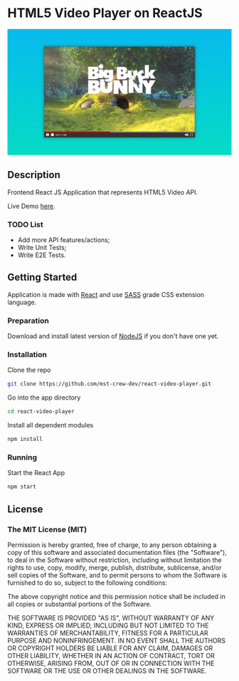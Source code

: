 # HTML5 Video Player on ReactJS
![Video Player](_mockup/player.jpg "")

## Description
Frontend React JS Application that represents HTML5 Video API.

Live Demo [here](https://mst-crew-dev.github.io/react-video-player-build/).

### TODO List
* Add more API features/actions;
* Write Unit Tests;
* Write E2E Tests.

## Getting Started
Application is made with [React](https://reactjs.org/) and use [SASS](https://sass-lang.com/) grade CSS extension language.

### Preparation
Download and install latest version of [NodeJS](https://nodejs.org/) if you don't have one yet.

### Installation
Clone the repo

```bash
git clone https://github.com/mst-crew-dev/react-video-player.git
```

Go into the app directory

```bash
cd react-video-player
```

Install all dependent modules

```bash
npm install
```

### Running
Start the React App
```bash
npm start
```

## License
### The MIT License (MIT)

Permission is hereby granted, free of charge, to any person obtaining a copy of this software and associated documentation files (the "Software"), to deal in the Software without restriction, including without limitation the rights to use, copy, modify, merge, publish, distribute, sublicense, and/or sell copies of the Software, and to permit persons to whom the Software is furnished to do so, subject to the following conditions:

The above copyright notice and this permission notice shall be included in all copies or substantial portions of the Software.

THE SOFTWARE IS PROVIDED "AS IS", WITHOUT WARRANTY OF ANY KIND, EXPRESS OR IMPLIED, INCLUDING BUT NOT LIMITED TO THE WARRANTIES OF MERCHANTABILITY, FITNESS FOR A PARTICULAR PURPOSE AND NONINFRINGEMENT. IN NO EVENT SHALL THE AUTHORS OR COPYRIGHT HOLDERS BE LIABLE FOR ANY CLAIM, DAMAGES OR OTHER LIABILITY, WHETHER IN AN ACTION OF CONTRACT, TORT OR OTHERWISE, ARISING FROM, OUT OF OR IN CONNECTION WITH THE SOFTWARE OR THE USE OR OTHER DEALINGS IN THE SOFTWARE.
